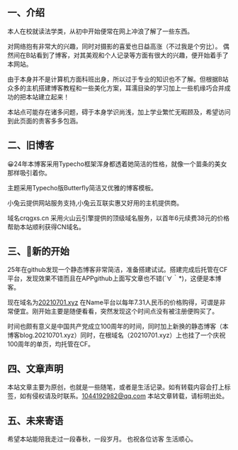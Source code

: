 ## 一、介绍

本人在校就读法学类，从初中开始便常在网上冲浪了解了一些东西。

对网络抱有非常大的兴趣，同时对摄影的喜爱也日益高涨（不过我是个穷比）。
偶然间在B站看到了博客，对其美观和个人记录等方面有很大的兴趣，便开始着手了本网站。

由于本身并不是计算机方面科班出身，所以过于专业的知识也不了解。但根据B站众多的主机搭建博客教程和一些美化方案，耳濡目染的学习加上一些机缘巧合并成功的把本站建立起来！

本站点可能存在诸多问题，碍于本身学识尚浅，加上学业繁忙无暇顾及，希望访问到此页面的贵客多多包涵。

## 二、旧博客

😀24年本博客采用Typecho框架浑身都透着她简洁的性格，就像一个苗条的美女那样吸引着你。

主题采用Typecho版Butterfly简洁又优雅的博客模板。

小兔云提供网站服务支持,小兔云互联实惠又好用的主机提供商。

域名crqgxs.cn 采用火山云引擎提供的顶级域名服务，以首年6元续费38元的价格帮助本站顺利获得CN域名。

## 三、🤩新的开始

25年在github发现一个静态博客非常简洁，准备搭建试试。搭建完成后托管在CF平台，发现效果不错而且在APPgithub上面写文章也不错(´∀｀*)，这便是本博客。

现在域名为[20210701.xyz](20210701.xyz) 在Name平台以每年7.31人民币的价格购得，可谓是非常便宜。刚开始主要是随便看看，突然发现这个时间点没有被注册便购买了。

时间也颇有意义是中国共产党成立100周年的时间，同时加上新换的静态博客（本博客blog.20210701.xyz）同时，在根域名（20210701.xyz）上也挂了一个庆祝100周年的单页，均托管在CF。

## 四、文章声明
本站文章主要为原创，也就是一些随笔，或者是生活记录。如有转载内容会打上标签，如有侵权请及时联系。1044192982@qq.com
本站文章转载，请标明出处。

## 五、未来寄语
希望本站能陪我走过一段春秋，一段岁月。
也祝各位访客 生活顺心。